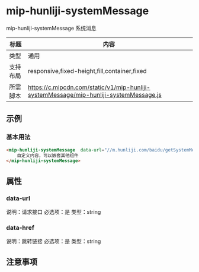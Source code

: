 # mip-hunliji-systemMessage

mip-hunliji-systemMessage 系统消息

标题|内容
----|----
类型|通用
支持布局|responsive,fixed-height,fill,container,fixed
所需脚本|https://c.mipcdn.com/static/v1/mip-hunliji-systemMessage/mip-hunliji-systemMessage.js

## 示例

### 基本用法
```html
<mip-hunliji-systemMessage  data-url="//m.hunliji.com/baidu/getSystemMessage"  data-href="//m.hunliji.com">
    自定义内容，可以嵌套其他组件
</mip-hunliji-systemMessage>
```

## 属性


### data-url

说明：请求接口
必选项：是
类型：string

### data-href

说明：跳转链接
必选项：是
类型：string

## 注意事项

